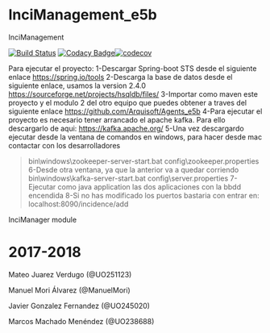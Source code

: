 # InciManagement_e5b
InciManagement

[![Build Status](https://travis-ci.org/Arquisoft/InciManager_e5b.svg?branch=master)](https://travis-ci.org/Arquisoft/InciManager_e5b)
[![Codacy Badge](https://api.codacy.com/project/badge/Grade/97d6326cbcbb4c638d59879facacaf32)](https://www.codacy.com/app/jelabra/InciManager_e5b?utm_source=github.com&amp;utm_medium=referral&amp;utm_content=Arquisoft/InciManager_e5b&amp;utm_campaign=Badge_Grade)[![codecov](https://codecov.io/gh/Arquisoft/InciManager_e5b/branch/master/graph/badge.svg)](https://codecov.io/gh/Arquisoft/InciManager_e5b)

Para ejecutar el proyecto:
1-Descargar Spring-boot STS desde el siguiente enlace
https://spring.io/tools
2-Descarga la base de datos desde el siguiente enlace, usamos la version 2.4.0
https://sourceforge.net/projects/hsqldb/files/
3-Importar como maven este proyecto y el modulo 2 del otro equipo que puedes obtener a traves del siguiente enlace
https://github.com/Arquisoft/Agents_e5b
4-Para ejecutar el proyecto es necesario tener arrancado el apache kafka. Para ello descargarlo de aqui:
https://kafka.apache.org/
5-Una vez descargardo ejecutar desde la ventana de comandos en windows, para hacer desde mac contactar con los desarrolladores
>bin\windows\zookeeper-server-start.bat config\zookeeper.properties
6-Desde otra ventana, ya que la anterior va a quedar corriendo
>bin\windows\kafka-server-start.bat config\server.properties
7-Ejecutar como java application las dos aplicaciones con la bbdd encendida
8-Si no has modificado los puertos bastaria con entrar en:
localhost:8090/incidence/add

InciManager module

# 2017-2018

Mateo Juarez Verdugo (@UO251123)

Manuel Mori Álvarez (@ManuelMori)

Javier Gonzalez Fernandez (@UO245020)

Marcos Machado Menéndez (@UO238688)
